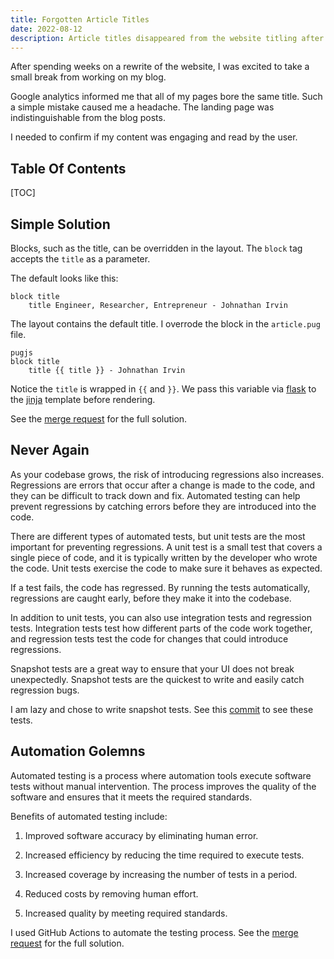 ```yaml
---
title: Forgotten Article Titles
date: 2022-08-12
description: Article titles disappeared from the website titling after the rewrite. A simple mistake correlated to feature parity when rewriting software in a corporate setting. The fix prevents future regressions.
---
```


After spending weeks on a rewrite of the website, I was excited to take a small break from working on my blog.

Google analytics informed me that all of my pages bore the same title. Such a simple mistake caused me a headache. The landing page was indistinguishable from the blog posts. 

I needed to confirm if my content was engaging and read by the user.

## Table Of Contents

[TOC]

## Simple Solution

Blocks, such as the title, can be overridden in the layout. The `block` tag accepts the `title` as a parameter.

The default looks like this:

```pugjs
block title
    title Engineer, Researcher, Entrepreneur - Johnathan Irvin
```

The layout contains the default title. I overrode the block in the `article.pug` file.

```
pugjs
block title
    title {{ title }} - Johnathan Irvin
```

Notice the `title` is wrapped in `{{` and `}}`. We pass this variable via [flask](https://flask.palletsprojects.com/) to the [jinja](https://jinja.palletsprojects.com) template before rendering.

See the [merge request](https://github.com/JohnnyIrvin/Website/pull/50/files) for the full solution.

## Never Again

As your codebase grows, the risk of introducing regressions also increases. Regressions are errors that occur after a change is made to the code, and they can be difficult to track down and fix. Automated testing can help prevent regressions by catching errors before they are introduced into the code.

There are different types of automated tests, but unit tests are the most important for preventing regressions. A unit test is a small test that covers a single piece of code, and it is typically written by the developer who wrote the code. Unit tests exercise the code to make sure it behaves as expected.

If a test fails, the code has regressed. By running the tests automatically, regressions are caught early, before they make it into the codebase.

In addition to unit tests, you can also use integration tests and regression tests. Integration tests test how different parts of the code work together, and regression tests test the code for changes that could introduce regressions.

Snapshot tests are a great way to ensure that your UI does not break unexpectedly. Snapshot tests are the quickest to write and easily catch regression bugs.

I am lazy and chose to write snapshot tests. See this [commit](https://github.com/JohnnyIrvin/Website/commit/42a5402bdac82a950d9d9ef3cc10a6743431ab2e) to see these tests.

## Automation Golemns

Automated testing is a process where automation tools execute software tests without manual intervention. The process improves the quality of the software and ensures that it meets the required standards.

Benefits of automated testing include:

1. Improved software accuracy by eliminating human error.

2. Increased efficiency by reducing the time required to execute tests.

3. Increased coverage by increasing the number of tests in a period.

4. Reduced costs by removing human effort.

5. Increased quality by meeting required standards.

I used GitHub Actions to automate the testing process. See the [merge request](https://github.com/JohnnyIrvin/Website/pull/52/files) for the full solution.
